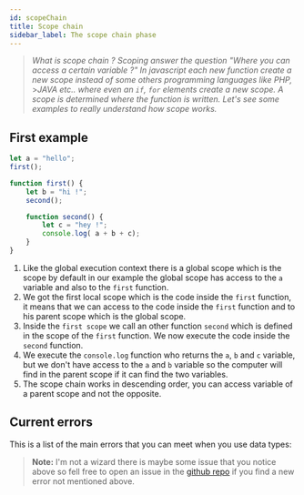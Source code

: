 ```yaml
---
id: scopeChain
title: Scope chain
sidebar_label: The scope chain phase
---
```

>*What is scope chain ? Scoping answer the question "Where you can access a certain variable ?"*
>*In javascript each new function create a new scope instead of some others programming languages like PHP,* >*JAVA etc.. where even an `if`, `for` elements create a new scope.*
>*A scope is determined where the function is written.*
>*Let's see some examples to really understand how scope works.*

## First example
```js
let a = "hello";
first();

function first() {
    let b = "hi !";
    second();

    function second() {
        let c = "hey !";
        console.log( a + b + c);
    }
}
```
1. Like the global execution context there is a global scope which is the scope by default in our example the global scope has access to the `a` variable and also to the `first` function.
2. We got the first local scope which is the code inside the `first` function, it means that we can access to the code inside the `first` function and to his parent scope which is the global scope.
3. Inside the `first scope` we call an other function `second` which is defined in the scope of the `first` function. We now execute the code inside the `second` function.
4. We execute the `console.log` function who returns the `a`, `b` and `c` variable, but we don't have access to the `a` and `b` variable so the computer will find in the parent scope if it can find the two variables.
5. The scope chain works in descending order, you can access variable of a parent scope and not the opposite.

## Current errors
This is a list of the main errors that you can meet when you use data types:
> **Note:** I'm not a wizard there is maybe some issue that you notice above so fell free to open an issue in the [github repo](https://github.com/luctst/learn-javascript) if you find a new error not mentioned above.